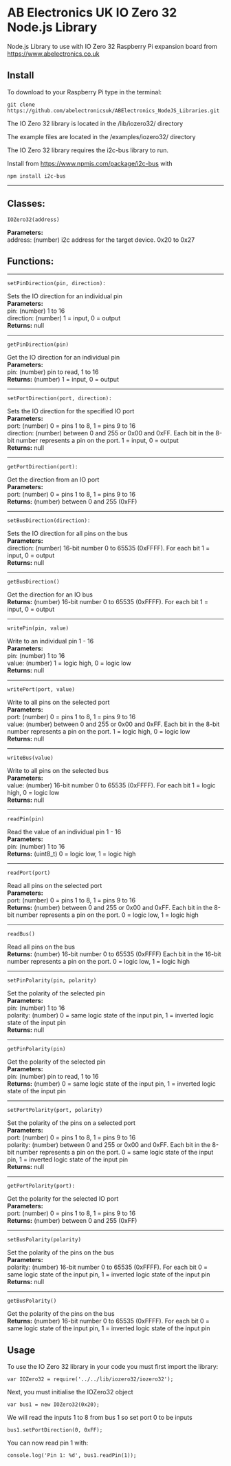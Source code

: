 # AB Electronics UK IO Zero 32 Node.js Library


Node.js Library to use with IO Zero 32 Raspberry Pi expansion board from https://www.abelectronics.co.uk

## Install

To download to your Raspberry Pi type in the terminal: 

```
git clone https://github.com/abelectronicsuk/ABElectronics_NodeJS_Libraries.git
```
The IO Zero 32 library is located in the /lib/iozero32/ directory

The example files are located in the /examples/iozero32/ directory

The IO Zero 32 library requires the i2c-bus library to run.

Install from https://www.npmjs.com/package/i2c-bus with
```
npm install i2c-bus
```

___
Classes:
----------  
```
IOZero32(address)
```
**Parameters:**  
address: (number) i2c address for the target device. 0x20 to 0x27  

  
Functions:
----------

___
```
setPinDirection(pin, direction):
```
Sets the IO direction for an individual pin  
**Parameters:**  
pin: (number) 1 to 16   
direction: (number) 1 = input, 0 = output  
**Returns:** null
___
```
getPinDirection(pin)
```  
Get the IO direction for an individual pin  
**Parameters:**  
pin: (number) pin to read, 1 to 16   
**Returns:** (number) 1 = input, 0 = output  
___
```
setPortDirection(port, direction): 
```
Sets the IO direction for the specified IO port  
**Parameters:**  
port: (number) 0 = pins 1 to 8, 1 = pins 9 to 16   
direction: (number) between 0 and 255 or 0x00 and 0xFF.  Each bit in the 8-bit number represents a pin on the port.  1 = input, 0 = output  
**Returns:** null
___
```
getPortDirection(port): 
```
Get the direction from an IO port  
**Parameters:**  
port: (number) 0 = pins 1 to 8, 1 = pins 9 to 16   
**Returns:** (number) between 0 and 255 (0xFF)  
___
```
setBusDirection(direction): 
```
Sets the IO direction for all pins on the bus  
**Parameters:**  
direction: (number) 16-bit number 0 to 65535 (0xFFFF).  For each bit 1 = input, 0 = output  
**Returns:** null
___
```
getBusDirection()
```
Get the direction for an IO bus  
**Returns:** (number) 16-bit number 0 to 65535 (0xFFFF). For each bit 1 = input, 0 = output  

___
```
writePin(pin, value)
```
Write to an individual pin 1 - 16  
**Parameters:**  
pin: (number) 1 to 16  
value: (number) 1 = logic high, 0 = logic low  
**Returns:** null  
___
```
writePort(port, value)
```
Write to all pins on the selected port  
**Parameters:**  
port: (number) 0 = pins 1 to 8, 1 = pins 9 to 16  
value:  (number) between 0 and 255 or 0x00 and 0xFF.  Each bit in the 8-bit number represents a pin on the port.  1 = logic high, 0 = logic low    
**Returns:** null  
___
```
writeBus(value)
```
Write to all pins on the selected bus  
**Parameters:**  
value: (number) 16-bit number 0 to 65535 (0xFFFF). For each bit 1 = logic high, 0 = logic low  
**Returns:** null  
___
```
readPin(pin)
```
Read the value of an individual pin 1 - 16   
**Parameters:**  
pin: (number) 1 to 16  
**Returns:** (uint8_t) 0 = logic low, 1 = logic high  
___
```
readPort(port)
```
Read all pins on the selected port  
**Parameters:**  
port: (number) 0 = pins 1 to 8, 1 = pins 9 to 16  
**Returns:** (number) between 0 and 255 or 0x00 and 0xFF.  Each bit in the 8-bit number represents a pin on the port.  0 = logic low, 1 = logic high
___
```
readBus()
```
Read all pins on the bus  
**Returns:** (number) 16-bit number 0 to 65535 (0xFFFF) Each bit in the 16-bit number represents a pin on the port.  0 = logic low, 1 = logic high  
___
```
setPinPolarity(pin, polarity)
```
Set the polarity of the selected pin  
**Parameters:**  
pin: (number) 1 to 16  
polarity: (number) 0 = same logic state of the input pin, 1 = inverted logic state of the input pin  
**Returns:** null
___
```
getPinPolarity(pin)
```  
Get the polarity of the selected pin  
**Parameters:**  
pin: (number) pin to read, 1 to 16   
**Returns:** (number) 0 = same logic state of the input pin, 1 = inverted logic state of the input pin  
___
```
setPortPolarity(port, polarity)
```
Set the polarity of the pins on a selected port  
**Parameters:**  
port: (number) 0 = pins 1 to 8, 1 = pins 9 to 16  
polarity: (number) between 0 and 255 or 0x00 and 0xFF.  Each bit in the 8-bit number represents a pin on the port.  0 = same logic state of the input pin, 1 = inverted logic state of the input pin  
**Returns:** null
___
```
getPortPolarity(port): 
```
Get the polarity for the selected IO port  
**Parameters:**  
port: (number) 0 = pins 1 to 8, 1 = pins 9 to 16   
**Returns:** (number) between 0 and 255 (0xFF) 
___
```
setBusPolarity(polarity)
```
Set the polarity of the pins on the bus  
**Parameters:**  
polarity: (number) 16-bit number 0 to 65535 (0xFFFF).  For each bit 0 = same logic state of the input pin, 1 = inverted logic state of the input pin  
**Returns:** null  
___
```
getBusPolarity()
```
Get the polarity of the pins on the bus  
**Returns:** (number) 16-bit number 0 to 65535 (0xFFFF). For each bit 0 = same logic state of the input pin, 1 = inverted logic state of the input pin  


## Usage

To use the IO Zero 32 library in your code you must first import the library:
```
var IOZero32 = require('../../lib/iozero32/iozero32');
```

Next, you must initialise the IOZero32 object

```
var bus1 = new IOZero32(0x20);
```

We will read the inputs 1 to 8 from bus 1 so set port 0 to be inputs  

```
bus1.setPortDirection(0, 0xFF);
```

You can now read pin 1 with:
```
console.log('Pin 1: %d', bus1.readPin(1));
```
